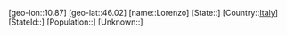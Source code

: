 ﻿---
location: [46.02,10.87]
type: City
tags:
- geo/City


SpocWebEntityId: 32094
isDeleted: false
confidential: public

---
[geo-lon::10.87]
[geo-lat::46.02]
[name::Lorenzo]
[State::]
[Country::[Italy](geo/Continent/Europe/Italy.md)]
[StateId::]
[Population::]
[Unknown::]

